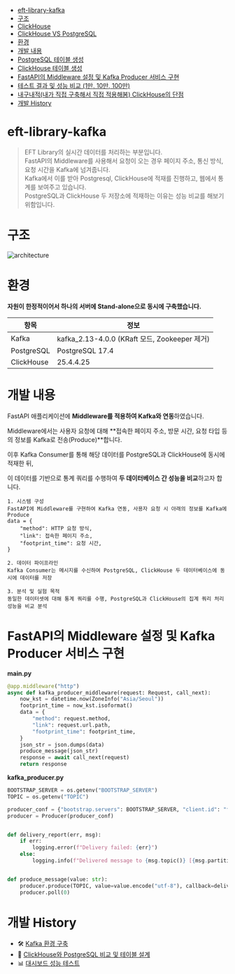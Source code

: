 
- [eft-library-kafka](#eft-library-kafka)
- [구조](#구조)
- [ClickHouse](#clickhouse)
- [ClickHouse VS PostgreSQL](#clickhouse-vs-postgresql)
- [환경](#환경)
- [개발 내용](#개발-내용)
- [PostgreSQL 테이블 생성](#postgresql-테이블-생성)
- [ClickHouse 테이블 생성](#clickhouse-테이블-생성)
- [FastAPI의 Middleware 설정 및 Kafka Producer 서비스 구현](#fastapi의-middleware-설정-및-kafka-producer-서비스-구현)
- [테스트 결과 및 성능 비교 (1만, 10만, 100만)](#테스트-결과-및-성능-비교-1만-10만-100만)
- [내구내적(내가 직접 구축해서 직접 적용해봄) ClickHouse의 단점](#내구내적내가-직접-구축해서-직접-적용해봄-clickhouse의-단점)
- [개발 History](#개발-history)


# eft-library-kafka

> EFT Library의 실시간 데이터를 처리하는 부분입니다.     
> FastAPI의 Middleware를 사용해서 요청이 오는 경우 페이지 주소, 통신 방식, 요청 시간을 Kafka에 넘겨줍니다.       
> Kafka에서 이를 받아 Postgresql, ClickHouse에 적재를 진행하고, 웹에서 통계를 보여주고 있습니다.    
> PostgreSQL과 ClickHouse 두 저장소에 적재하는 이유는 성능 비교를 해보기 위함입니다.

# 구조
![architecture](https://github.com/user-attachments/assets/0aad4cb2-2a18-48e1-832c-436507af67fd)

# 환경

**자원이 한정적이어서 하나의 서버에 Stand-alone으로 동시에 구축했습니다.**

| 항목         | 정보                                        |
|------------|-------------------------------------------|
| Kafka      | kafka_2.13-4.0.0 (KRaft 모드, Zookeeper 제거) |
| PostgreSQL | PostgreSQL 17.4                           |
| ClickHouse | 25.4.4.25                                 |


# 개발 내용

FastAPI 애플리케이션에 **Middleware를 적용하여 Kafka와 연동**하였습니다.

Middleware에서는 사용자 요청에 대해 **접속한 페이지 주소, 방문 시간, 요청 타입 등의 정보를 Kafka로 전송(Produce)**합니다.

이후 Kafka Consumer를 통해 해당 데이터를 PostgreSQL과 ClickHouse에 동시에 적재한 뒤,

이 데이터를 기반으로 통계 쿼리를 수행하여 **두 데이터베이스 간 성능을 비교**하고자 합니다.

    1. 시스템 구성
    FastAPI에 Middleware를 구현하여 Kafka 연동, 사용자 요청 시 아래의 정보를 Kafka에 Produce
    data = {
        "method": HTTP 요청 방식,
        "link": 접속한 페이지 주소,
        "footprint_time": 요청 시간,
    }
    
    2. 데이터 파이프라인
    Kafka Consumer는 메시지를 수신하여 PostgreSQL, ClickHouse 두 데이터베이스에 동시에 데이터를 저장
    
    3. 분석 및 실험 목적
    동일한 데이터셋에 대해 통계 쿼리를 수행, PostgreSQL과 ClickHouse의 집계 쿼리 처리 성능을 비교 분석

# FastAPI의 Middleware 설정 및 Kafka Producer 서비스 구현

**main.py**

```python
@app.middleware("http")
async def kafka_producer_middleware(request: Request, call_next):
    now_kst = datetime.now(ZoneInfo("Asia/Seoul"))
    footprint_time = now_kst.isoformat()
    data = {
        "method": request.method,
        "link": request.url.path,
        "footprint_time": footprint_time,
    }
    json_str = json.dumps(data)
    produce_message(json_str)
    response = await call_next(request)
    return response
```

**kafka_producer.py**

```python
BOOTSTRAP_SERVER = os.getenv("BOOTSTRAP_SERVER")
TOPIC = os.getenv("TOPIC")

producer_conf = {"bootstrap.servers": BOOTSTRAP_SERVER, "client.id": "fastapi-producer"}
producer = Producer(producer_conf)


def delivery_report(err, msg):
    if err:
        logging.error(f"Delivery failed: {err}")
    else:
        logging.info(f"Delivered message to {msg.topic()} [{msg.partition()}]")


def produce_message(value: str):
    producer.produce(TOPIC, value=value.encode("utf-8"), callback=delivery_report)
    producer.poll(0)
```

# 개발 History
- 🛠️ [Kafka 환경 구축](https://github.com/eft-library/eft-library-history/main/kafka/kafka_system_development.md)
- 🚀 [ClickHouse와 PostgreSQL 비교 및 테이블 설계](https://github.com/eft-library/eft-library-history/main/kafka/clickhouse_postgresql.md)
- 📊 [대시보드 성능 테스트](https://github.com/eft-library/eft-library-history/main/kafka/dashboard.md)